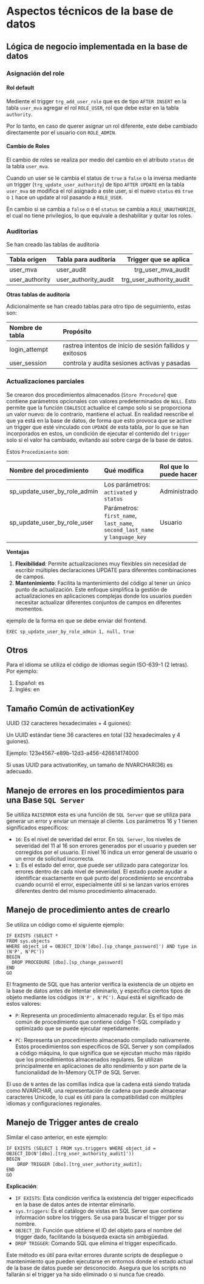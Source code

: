 # Aspectos técnicos de la base de datos

## Lógica de negocio implementada en la base de datos

### Asignación del role

#### Rol default

Mediente el trigger `trg_add_user_role` que es de tipo `AFTER INSERT` en la tabla `user_mva` agregar el rol `ROLE_USER`, rol que debe estar en la tabla `authority`.

Por lo tanto, en caso de querer asignar un rol diferente, este debe cambiado directamente por el usuario con `ROLE_ADMIN`.

#### Cambio de Roles

El cambio de roles se realiza por medio del cambio en el atributo `status` de la tabla `user_mva`.

Cuando un user se le cambia el status de `true` a `false` o la inversa mediante un trigger (`trg_update_user_authority`) de tipo `AFTER UPDATE` en la tabla `user_mva` se modifica el rol asignado a este user, si el nuevo `status` es `true` o `1` hace un update al rol pasando a `ROLE_USER`.

En cambio si se cambia a `false` o `0` el `status` se cambia a `ROLE_UNAUTHORIZE`, el cual no tiene privilegios, lo que equivale a deshabilitar y quitar los roles.

### Auditorias

Se han creado las tablas de auditoria

| Tabla origen   | Tabla para auditoría |    Trigger que se aplica |
| :------------- | :------------------- | -----------------------: |
| user_mva       | user_audit           |       trg_user_mva_audit |
| user_authority | user_authority_audit | trg_user_authority_audit |

**Otras tablas de auditoría**

Adicionalmente se han creado tablas para otro tipo de seguimiento, estas son:

| Nombre de tabla | Propósito                                                |
| :-------------- | :------------------------------------------------------- |
| login_attempt   | rastrea intentos de inicio de sesión fallidos y exitosos |
| user_session    | controla y audita sesiones activas y pasadas             |

### Actualizaciones parciales

Se crearon dos procedimientos almacenados (`Store Procedure`) que contiene parámetros opcionales con valores predeterminados de `NULL`. Esto permite que la función `COALESCE` actualice el campo solo si se proporciona un valor nuevo: de lo contrario, mantiene el actual. En realidad reescribe el que ya está en la base de datos, de forma que esto provoca que se active un trigger que esté vinculado con `UPDADE` de esta tabla, por lo que se han incorporados en estos, un condición de ejecutar el contenido del `trigger` solo si el valor ha cambiado, evitando así sobre carga de la base de datos.

Estos `Procedimiento` son:

| Nombre del procedimiento     | Qué modifica                                                               | Rol que lo puede hacer |
| :--------------------------- | :------------------------------------------------------------------------- | :--------------------- |
| sp_update_user_by_role_admin | Los parámetros: `activated` y `status`                                     | Administrador          |
| sp_update_user_by_role_user  | Parámetros: `first_name`, `last_name`, `second_last_name` y `language_key` | Usuario                |

**Ventajas**

1. **Flexibilidad**: Permite actualizaciones muy flexibles sin necesidad de escribir múltiples declaraciones UPDATE para diferentes combinaciones de campos.
2. **Mantenimiento**: Facilita la mantenimiento del código al tener un único punto de actualización.
   Este enfoque simplifica la gestión de actualizaciones en aplicaciones complejas donde los usuarios pueden necesitar actualizar diferentes conjuntos de campos en diferentes momentos.

ejemplo de la forma en que se debe enviar del frontend.

```
EXEC sp_update_user_by_role_admin 1, null, true
```

## Otros

Para el idioma se utiliza el código de idiomas según ISO-639-1 (2 letras). Por ejemplo:

1. Español: es
2. Inglés: en

## Tamaño Común de activationKey

UUID (32 caracteres hexadecimales + 4 guiones):

Un UUID estándar tiene 36 caracteres en total (32 hexadecimales y 4 guiones).

Ejemplo: 123e4567-e89b-12d3-a456-426614174000

Si usas UUID para activationKey, un tamaño de NVARCHAR(36) es adecuado.

## Manejo de errores en los procedimientos para una Base `SQL Server`

Se uitiliza `RAISERROR` esta es una función de `SQL Server` que se utiliza para generar un error y enviar un mensaje al cliente. Los parámetros 16 y 1 tienen significados específicos:

- `16`: Es el nivel de severidad del error. En `SQL Server`, los niveles de severidad del 11 al 16 son errores generados por el usuario y pueden ser corregidos por el usuario. El nivel 16 indica un error general de usuario o un error de solicitud incorrecta.
- `1`: Es el estado del error, que puede ser utilizado para categorizar los errores dentro de cada nivel de severidad. El estado puede ayudar a identificar exactamente en qué punto del procedimiento se encontraba cuando ocurrió el error, especialmente útil si se lanzan varios errores diferentes dentro del mismo procedimiento almacenado.

## Manejo de procedimiento antes de crearlo

Se utiliza un código como el siguiente ejemplo:

```
IF EXISTS (SELECT *
FROM sys.objects
WHERE object_id = OBJECT_ID(N'[dbo].[sp_change_password]') AND type in (N'P', N'PC'))
BEGIN
  DROP PROCEDURE [dbo].[sp_change_password]
END
GO
```

El fragmento de SQL que has anterior verifica la existencia de un objeto en la base de datos antes de intentar eliminarlo, y especifica ciertos tipos de objeto mediante los códigos `(N'P', N'PC')`. Aquí está el significado de estos valores:

- `P`: Representa un procedimiento almacenado regular. Es el tipo más común de procedimiento que contiene código T-SQL compilado y optimizado que se puede ejecutar repetidamente.

- `PC`: Representa un procedimiento almacenado compilado nativamente. Estos procedimientos son específicos de SQL Server y son compilados a código máquina, lo que significa que se ejecutan mucho más rápido que los procedimientos almacenados regulares. Se utilizan principalmente en aplicaciones de alto rendimiento y son parte de la funcionalidad de In-Memory OLTP de SQL Server.

El uso de `N` antes de las comillas indica que la cadena está siendo tratada como NVARCHAR, una representación de cadena que puede almacenar caracteres Unicode, lo cual es útil para la compatibilidad con múltiples idiomas y configuraciones regionales.

## Manejo de Trigger antes de crealo

Similar el caso anterior, en este ejemplo:

```
IF EXISTS (SELECT 1 FROM sys.triggers WHERE object_id = OBJECT_ID(N'[dbo].[trg_user_authority_audit]'))
BEGIN
    DROP TRIGGER [dbo].[trg_user_authority_audit];
END
GO
```

**Explicación**:

- `IF EXISTS`: Esta condición verifica la existencia del trigger especificado en la base de datos antes de intentar eliminarlo.
- `sys.triggers`: Es el catálogo de vistas en SQL Server que contiene información sobre los triggers. Se usa para buscar el trigger por su nombre.
- `OBJECT_ID`: Función que obtiene el ID del objeto para el nombre del trigger dado, facilitando la búsqueda exacta sin ambigüedad.
- `DROP TRIGGER`: Comando SQL que elimina el trigger especificado.

Este método es útil para evitar errores durante scripts de despliegue o mantenimiento que pueden ejecutarse en entornos donde el estado actual de la base de datos puede ser desconocido. Asegura que los scripts no fallarán si el trigger ya ha sido eliminado o si nunca fue creado.

